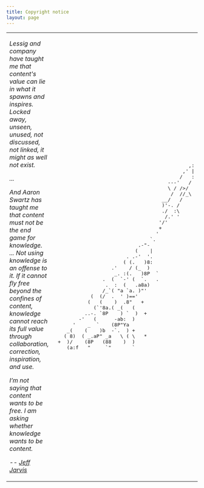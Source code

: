 ```yaml
---
title: Copyright notice
layout: page
---
```


<table>
<tr><td width="30%">
<em>
<p>Lessig and company have taught me that content's
value can lie in what it spawns and inspires. Locked
away, unseen, unused, not discussed, not linked, it
might as well not exist.

 <p>...

<p>And Aaron Swartz has taught me that content must not be the end game for knowledge. ...  Not using knowledge is an offense to it. If it cannot fly free beyond the confines of content, knowledge cannot reach its full value through collaboration, correction, inspiration, and use.

<p>I’m not saying that content wants to be free. I am asking whether knowledge wants to be content.
<p>-- <a href="http://buzzmachine.com/2013/01/12/learning-the-true-value-of-content-from-aaron-swartz/">Jeff Jarvis</a>
</td><td>
<tiny>
<pre>
                                             ,:  
                                           ,' |   
                                          /   :  
                                      ---'   /  
                                      \ / />/  
                                       /  //_\   
                                    __/   /  
                                    )'-. /  
                                    ./  :\   
                                     /.' '  
                                   '/'  
                                   +  
                                  '  
                                `.  
                            .-"-  
                           (    |  
                        . .-'  '.  
                       ( (.   )8:  
                   .'    / (_  )  
                    _. :(.   )8P  `  
                .  (  `-' (  `.   .  
                 .  :  (   .a8a)  
                /_`( "a `a. )"'  
            (  (/  .  ' )=='  
           (   (    )  .8"   +  
             (`'8a.( _(   (  
          ..-. `8P    ) `  )  +  
        -'   (      -ab:  )  
      '    _  `    (8P"Ya  
    _(    (    )b  -`.  ) +  
   ( 8)  ( _.aP" _a   \ ( \   *  
 +  )/    (8P   (88    )  )  
    (a:f   "     `"       `  
</pre>  
</td></tr></table>  
